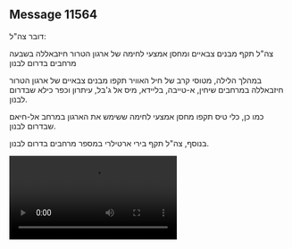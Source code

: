 ## Message 11564

דובר צה"ל:

צה"ל תקף מבנים צבאיים ומחסן אמצעי לחימה של ארגון הטרור חיזבאללה בשבעה מרחבים בדרום לבנון

במהלך הלילה, מטוסי קרב של חיל האוויר תקפו מבנים צבאיים של ארגון הטרור חיזבאללה במרחבים שיחין, א-טייבה, בליידא, מיס אל ג'בל, עיתרון וכפר כילא שבדרום לבנון.

כמו כן, כלי טיס תקפו מחסן אמצעי לחימה ששימש את הארגון במרחב אל-חיאם שבדרום לבנון. 

בנוסף, צה"ל תקף בירי ארטילרי במספר מרחבים בדרום לבנון.

![Video](https://data.iron-swords.co.il/2024/September/19/https://data.iron-swords.co.il/2024/September/19/11564/11564_media.mp4)
